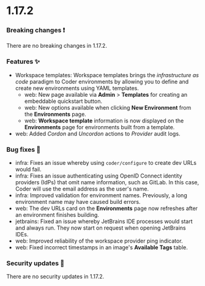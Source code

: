 # 1.17.2

### Breaking changes ❗

There are no breaking changes in 1.17.2.

### Features ✨

- Workspace templates: Workspace templates brings the _infrastructure as code_
  paradigm to Coder environments by allowing you to define and create new
  environments using YAML templates.
  - web: New page available via **Admin** > **Templates** for creating an
    embeddable quickstart button.
  - web: New options available when clicking **New Environment** from the
    **Environments** page.
  - web: **Workspace template** information is now displayed on the
    **Environments** page for environments built from a template.
- web: Added _Cordon_ and _Uncordon_ actions to _Provider_ audit logs.

### Bug fixes 🐛

- infra: Fixes an issue whereby using `coder/configure` to create dev URLs would
  fail.
- infra: Fixes an issue authenticating using OpenID Connect identity providers
  (IdPs) that omit name information, such as GitLab. In this case, Coder will
  use the email address as the user's name.
- infra: Improved validation for environment names. Previously, a long
  environment name may have caused build errors.
- web: The dev URLs card on the **Environments** page now refreshes after an
  environment finishes building.
- jetbrains: Fixed an issue whereby JetBrains IDE processes would start and
  always run. They now start on request when opening JetBrains IDEs.
- web: Improved reliability of the workspace provider ping indicator.
- web: Fixed incorrect timestamps in an image's **Available Tags** table.

### Security updates 🔐

There are no security updates in 1.17.2.
